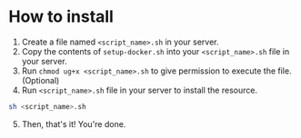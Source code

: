# How to install

1. Create a file named `<script_name>.sh` in your server.
2. Copy the contents of `setup-docker.sh` into your `<script_name>.sh` file in your server.
3. Run `chmod ug+x <script_name>.sh` to give permission to execute the file. (Optional)
4. Run `<script_name>.sh` file in your server to install the resource.

```bash
sh <script_name>.sh
```

5. Then, that's it! You're done.

